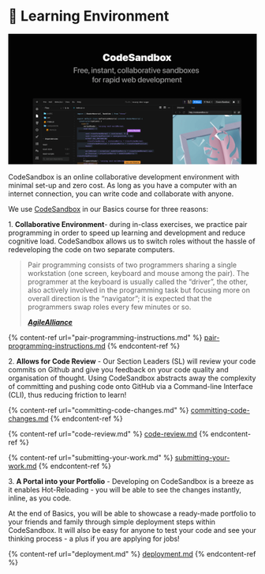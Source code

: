 # 📓 Learning Environment

![With CodeSandbox, you can create web apps, experiment with code, test ideas, and share creations easily.](<../../.gitbook/assets/image (10) (1) (1).png>)

CodeSandbox is an online collaborative development environment with minimal set-up and zero cost. As long as you have a computer with an internet connection, you can write code and collaborate with anyone.

We use [CodeSandbox](https://codesandbox.io) in our Basics course for three reasons:

1\. **Collaborative Environment**- during in-class exercises, we practice pair programming in order to speed up learning and development and reduce cognitive load. CodeSandbox allows us to switch roles without the hassle of redeveloping the code on two separate computers.

> Pair programming consists of two programmers sharing a single workstation (one screen, keyboard and mouse among the pair). The programmer at the keyboard is usually called the “driver”, the other, also actively involved in the programming task but focusing more on overall direction is the “navigator”; it is expected that the programmers swap roles every few minutes or so.
>
> __[_AgileAlliance_](https://www.agilealliance.org/glossary/pairing/#q=\~\(infinite\~false\~filters\~\(postType\~\(\~'page\~'post\~'aa\_book\~'aa\_event\_session\~'aa\_experience\_report\~'aa\_glossary\~'aa\_research\_paper\~'aa\_video\)\~tags\~\(\~'pair\*20programming\)\)\~searchTerm\~'\~sort\~false\~sortDirection\~'asc\~page\~1\))__

{% content-ref url="pair-programming-instructions.md" %}
[pair-programming-instructions.md](pair-programming-instructions.md)
{% endcontent-ref %}

2\. **Allows for Code Review** - Our Section Leaders (SL) will review your code commits on Github and give you feedback on your code quality and organisation of thought. Using CodeSandbox abstracts away the complexity of committing and pushing code onto GitHub via a Command-line Interface (CLI), thus reducing friction to learn!

{% content-ref url="committing-code-changes.md" %}
[committing-code-changes.md](committing-code-changes.md)
{% endcontent-ref %}

{% content-ref url="code-review.md" %}
[code-review.md](code-review.md)
{% endcontent-ref %}

{% content-ref url="submitting-your-work.md" %}
[submitting-your-work.md](submitting-your-work.md)
{% endcontent-ref %}

3\. **A Portal into your Portfolio** - Developing on CodeSandbox is a breeze as it enables Hot-Reloading - you will be able to see the changes instantly, inline, as you code.

At the end of Basics, you will be able to showcase a ready-made portfolio to your friends and family through simple deployment steps within CodeSandbox. It will also be easy for anyone to test your code and see your thinking process - a plus if you are applying for jobs!

{% content-ref url="deployment.md" %}
[deployment.md](deployment.md)
{% endcontent-ref %}
